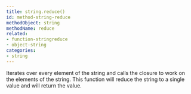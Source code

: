 ```yaml
---
title: string.reduce()
id: method-string-reduce
methodObject: string
methodName: reduce
related:
- function-stringreduce
- object-string
categories:
- string
---
```


Iterates over every element of the string and calls the closure to work on the elements of the string. This function will reduce the string to a single value and will return the value.